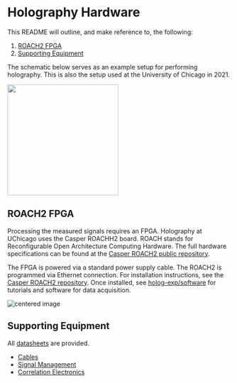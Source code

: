 # Holography Hardware #

This README will outline, and make reference to, the following:
1. [ROACH2 FPGA](#roach2-fpga)
2. [Supporting Equipment](#supporting-equipment)

The schematic below serves as an example setup for performing holography. This is also the setup used at the University of Chicago in 2021. 

<img src = 'photos/rf_holog.png' width="250" >

## ROACH2 FPGA ##

Processing the measured signals requires an FPGA. Holography at UChicago uses the Casper ROACHH2 board. ROACH stands for Reconfigurable Open Architecture Computing Hardware.  The full hardware specifications can be found at the [Casper ROACH2 public repository](https://github.com/casper-astro/casper-hardware/tree/master/FPGA_Hosts/ROACH2). 

The FPGA is powered via a standard power supply cable. The ROACH2 is programmed via Ethernet connection.  For installation instructions, see the [Casper ROACH2 repository](https://github.com/casper-astro/casper-hardware/tree/master/FPGA_Hosts/ROACH2). Once installed, see [holog-exp/software](https://github.com/McMahonCosmologyGroup/holog-exp/tree/main/software) for tutorials and software for data acquisition.

<img src = 'photos/roach.jpg' alt="centered image" >

## Supporting Equipment ##

All [datasheets](https://github.com/McMahonCosmologyGroup/holog-exp/tree/main/hardware/Supporting_Equipment/Datasheets) are provided.

- [Cables](Supporting_Equipment/Equipment_cables.md)
- [Signal Management](Supporting_Equipment/Signal_management.md)
- [Correlation Electronics](Supporting_Equipment/Correlation_electronics.md)
